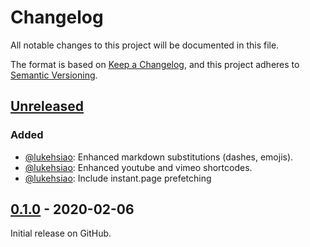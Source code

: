 # Changelog
All notable changes to this project will be documented in this file.

The format is based on [Keep a Changelog](https://keepachangelog.com/en/1.0.0/),
and this project adheres to [Semantic Versioning](https://semver.org/spec/v2.0.0.html).

## [Unreleased]
### Added
- [@lukehsiao][lh]: Enhanced markdown substitutions (dashes, emojis).
- [@lukehsiao][lh]: Enhanced youtube and vimeo shortcodes.
- [@lukehsiao][lh]: Include instant.page prefetching

## [0.1.0] - 2020-02-06
Initial release on GitHub.

[lh]: https://github.com/lukehsiao

[Unreleased]: https://github.com/lukehsiao/zola-pickles/compare/v0.1.0...master
[0.1.0]: https://github.com/lukehsiao/zola-pickles/releases/tag/v0.1.0
